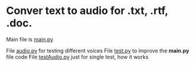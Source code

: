 # Conver text to audio for .txt, .rtf, .doc.

Main file is [main.py](https://translate.yandex.ru/)

File [audio.py](https://translate.yandex.ru/) for testing different voices 
File [test.py](https://translate.yandex.ru/) to improve the __main.py__ file code
File [testAudio.py](single) just for single test, how it works

